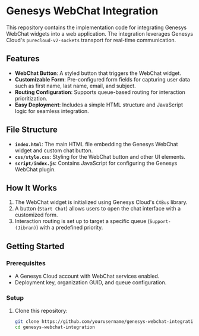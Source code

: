 # Genesys WebChat Integration

This repository contains the implementation code for integrating Genesys WebChat widgets into a web application. The integration leverages Genesys Cloud's `purecloud-v2-sockets` transport for real-time communication. 

## Features
- **WebChat Button**: A styled button that triggers the WebChat widget.
- **Customizable Form**: Pre-configured form fields for capturing user data such as first name, last name, email, and subject.
- **Routing Configuration**: Supports queue-based routing for interaction prioritization.
- **Easy Deployment**: Includes a simple HTML structure and JavaScript logic for seamless integration.

## File Structure
- **`index.html`**: The main HTML file embedding the Genesys WebChat widget and custom chat button.
- **`css/style.css`**: Styling for the WebChat button and other UI elements.
- **`script/index.js`**: Contains JavaScript for configuring the Genesys WebChat plugin.

## How It Works
1. The WebChat widget is initialized using Genesys Cloud's `CXBus` library.
2. A button (`Start Chat`) allows users to open the chat interface with a customized form.
3. Interaction routing is set up to target a specific queue (`Support-(Jibran)`) with a predefined priority.

## Getting Started
### Prerequisites
- A Genesys Cloud account with WebChat services enabled.
- Deployment key, organization GUID, and queue configuration.

### Setup
1. Clone this repository:
   ```bash
   git clone https://github.com/yourusername/genesys-webchat-integration.git
   cd genesys-webchat-integration
